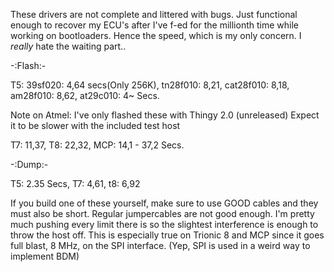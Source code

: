 These drivers are not complete and littered with bugs. Just functional enough to recover my ECU's after I've f-ed for the millionth time while working on bootloaders. Hence the speed, which is my only concern. I _really_ hate the waiting part..


-:Flash:-

T5:
39sf020: 4,64 secs(Only 256K), tn28f010: 8,21, cat28f010: 8,18, am28f010: 8,62, at29c010: 4~ Secs.

Note on Atmel: I've only flashed these with Thingy 2.0 (unreleased) Expect it to be slower with the included test host

T7: 11,37, T8: 22,32, MCP: 14,1 - 37,2 Secs.

-:Dump:-

T5: 2.35 Secs, T7: 4,61, t8: 6,92

If you build one of these yourself, make sure to use GOOD cables and they must also be short. Regular jumpercables are not good enough.
I'm pretty much pushing every limit there is so the slightest interference is enough to throw the host off. This is especially true on Trionic 8 and MCP since it goes full blast, 8 MHz, on the SPI interface. (Yep, SPI is used in a weird way to implement BDM)
